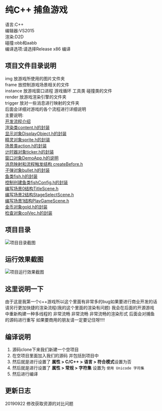 # 纯C++ 捕鱼游戏  
语言:C++  
编辑器:VS2015  
渲染:D2D  
碰撞:obb和aabb  
编译选项:请选择Release x86 编译
## 项目文件目录说明
img 放游戏所使用的图片文件夹  
frame 放控制游戏场景相关的文件  
instance 放游戏窗口进程 游戏循环 工具类 碰撞类的文件  
render 放游戏渲染引擎的文件夹  
trigger 放对一些消息进行映射的文件夹  
后面会详细对游戏的各个流程进行详细说明   
主要说明:  
[开发流程介绍](https://blog.csdn.net/baidu_38766085/article/details/83512219)  
[渲染类content.h的封装](https://blog.csdn.net/baidu_38766085/article/details/83513339)  
[显示对象DisplayObject.h的封装](https://blog.csdn.net/baidu_38766085/article/details/83549116)  
[精灵对象sprite.h的封装](https://blog.csdn.net/baidu_38766085/article/details/83685196)  
[场景类action.h的封装](https://blog.csdn.net/baidu_38766085/article/details/83796034)  
[计时器对象ticker.h的封装](https://blog.csdn.net/baidu_38766085/article/details/83956184)  
[窗口对象DemoApp.h的说明](https://blog.csdn.net/baidu_38766085/article/details/83796063)  
[消息映射和流程触发结构 createBefore.h](https://blog.csdn.net/baidu_38766085/article/details/83956221)  
[子弹对象bullet.h的封装](https://blog.csdn.net/baidu_38766085/article/details/83956242)  
[鱼类fish.h的封装](https://blog.csdn.net/baidu_38766085/article/details/83956260)  
[控制创建鱼类fishConfig.h的封装](https://blog.csdn.net/baidu_38766085/article/details/84074258)  
[编写场景0结构TitleScene.h](https://blog.csdn.net/baidu_38766085/article/details/84074308)  
[编写场景2结构StageSelectScene.h](https://blog.csdn.net/baidu_38766085/article/details/84260688)  
[编写场景1结构PlayGameScene.h](https://blog.csdn.net/baidu_38766085/article/details/84260711)  
[金币对象gold.h的封装](https://blog.csdn.net/baidu_38766085/article/details/84260761)  
[检查对象colVec.h的封装](https://blog.csdn.net/baidu_38766085/article/details/84260804)  
## 项目目录  
![项目目录截图](https://raw.githubusercontent.com/yinhui1129754/fishing/master/img/pro/m.png)  
## 运行效果截图
![项目运行效果截图](https://raw.githubusercontent.com/yinhui1129754/fishing/master/img/pro/play.gif)  
## 这里说明一下  
由于这是我第一个c++游戏所以这个里面有非常多的bug如果要进行商业开发的话请另行更加快捷的渲染流程(我的这个里面的渲染有问题)
我会在后面的开源游戏中重新构建一种多线程的 非常流畅 非常流畅 非常流畅的渲染形式 后面会对捕鱼的源码进行重写 如果要商用的朋友请一定要记住呀!!!!  
## 编译说明  
1. 源码clone下来我们新建一个空项目  
2. 在空项目里面加入我们的源码 并包括到项目中  
3. 然后就是进行设置了 **属性 > C/C++ > 语言 > 符合模式**设置为否
4. 然后就是进行设置了 **属性 > 常规 > 字符集** 设置为 `使用 Unicode 字符集`  
5. 然后进行编译

## 更新日志
20190922 修改获取资源的对比问题
